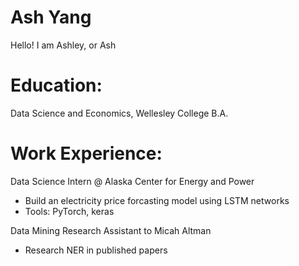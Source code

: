 # Ash Yang
Hello! I am Ashley, or Ash

# Education: 
Data Science and Economics, Wellesley College B.A.

# Work Experience:
Data Science Intern @ Alaska Center for Energy and Power
- Build an electricity price forcasting model using LSTM networks
- Tools: PyTorch, keras

Data Mining Research Assistant to Micah Altman
- Research NER in published papers
